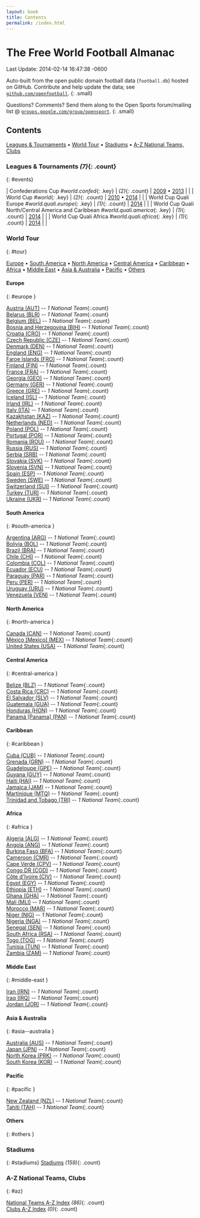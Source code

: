 ```yaml
---
layout: book
title: Contents
permalink: /index.html
---
```


# The Free World Football Almanac


Last Update:  2014-02-14 16:47:38 -0600


Auto-built from the open public domain football data (`football.db`)
hosted on GitHub. Contribute and help update the data; see  [`github.com/openfootball`](https://github.com/openfootball).
{: .small}


Questions? Comments?
Send them along to the Open Sports forum/mailing list
@ [`groups.google.com/group/opensport`](http://groups.google.com/group/opensport).
{: .small}

## Contents

[Leagues & Tournaments](#events) •
[World Tour](#tour) •
[Stadiums](#stadiums) •
[A-Z National Teams, Clubs](#az)



### Leagues & Tournaments _(7)_{: .count}
{: #events}

| Confederations Cup _#world.confed_{: .key} | _(2)_{: .count} |   [2009](world.confed.2009.html)  • [2013](world.confed.2013.html)  |  |
| World Cup _#world_{: .key} | _(2)_{: .count} |   [2010](world.2010.html)  • [2014](world.2014.html)  |  |
| World Cup Quali Europe _#world.quali.europe_{: .key} | _(1)_{: .count} |   [2014](world.quali.europe.2014.html)  |  |
| World Cup Quali North/Central America and Caribbean _#world.quali.america_{: .key} | _(1)_{: .count} |   [2014](world.quali.america.2014.html)  |  |
| World Cup Quali Africa _#world.quali.africa_{: .key} | _(1)_{: .count} |   [2014](world.quali.africa.2014.html)  |  |




### World Tour
{: #tour}

[Europe](#europe) • [South America](#south-america) • [North America](#north-america) • [Central America](#central-america) • [Caribbean](#caribbean) • [Africa](#africa) • [Middle East](#middle-east) • [Asia & Australia](#asia--australia) • [Pacific](#pacific) • [Others](#others)



#### Europe
{: #europe }


<div class='columns3' markdown='1'>

[Austria (AUT)](at.html) -- _1 National Team_{:.count}  <br>
[Belarus (BLR)](by.html) -- _1 National Team_{:.count}  <br>
[Belgium (BEL)](be.html) -- _1 National Team_{:.count}  <br>
[Bosnia and Herzegovina (BIH)](ba.html) -- _1 National Team_{:.count}  <br>
[Croatia (CRO)](hr.html) -- _1 National Team_{:.count}  <br>
[Czech Republic (CZE)](cz.html) -- _1 National Team_{:.count}  <br>
[Denmark (DEN)](dk.html) -- _1 National Team_{:.count}  <br>
[England (ENG)](en.html) -- _1 National Team_{:.count}  <br>
[Faroe Islands (FRO)](fo.html) -- _1 National Team_{:.count}  <br>
[Finland (FIN)](fi.html) -- _1 National Team_{:.count}  <br>
[France (FRA)](fr.html) -- _1 National Team_{:.count}  <br>
[Georgia (GEO)](ge.html) -- _1 National Team_{:.count}  <br>
[Germany (GER)](de.html) -- _1 National Team_{:.count}  <br>
[Greece (GRE)](gr.html) -- _1 National Team_{:.count}  <br>
[Iceland (ISL)](is.html) -- _1 National Team_{:.count}  <br>
[Irland (IRL)](ie.html) -- _1 National Team_{:.count}  <br>
[Italy (ITA)](it.html) -- _1 National Team_{:.count}  <br>
[Kazakhstan (KAZ)](kz.html) -- _1 National Team_{:.count}  <br>
[Netherlands (NED)](nl.html) -- _1 National Team_{:.count}  <br>
[Poland (POL)](pl.html) -- _1 National Team_{:.count}  <br>
[Portugal (POR)](pt.html) -- _1 National Team_{:.count}  <br>
[Romania (ROU)](ro.html) -- _1 National Team_{:.count}  <br>
[Russia (RUS)](ru.html) -- _1 National Team_{:.count}  <br>
[Serbia (SRB)](rs.html) -- _1 National Team_{:.count}  <br>
[Slovakia (SVK)](sk.html) -- _1 National Team_{:.count}  <br>
[Slovenia (SVN)](si.html) -- _1 National Team_{:.count}  <br>
[Spain (ESP)](es.html) -- _1 National Team_{:.count}  <br>
[Sweden (SWE)](se.html) -- _1 National Team_{:.count}  <br>
[Switzerland (SUI)](ch.html) -- _1 National Team_{:.count}  <br>
[Turkey (TUR)](tr.html) -- _1 National Team_{:.count}  <br>
[Ukraine (UKR)](ua.html) -- _1 National Team_{:.count}  <br>

</div>




#### South America
{: #south-america }


<div class='columns3' markdown='1'>

[Argentina (ARG)](ar.html) -- _1 National Team_{:.count}  <br>
[Bolivia (BOL)](bo.html) -- _1 National Team_{:.count}  <br>
[Brazil (BRA)](br.html) -- _1 National Team_{:.count}  <br>
[Chile (CHI)](cl.html) -- _1 National Team_{:.count}  <br>
[Colombia (COL)](co.html) -- _1 National Team_{:.count}  <br>
[Ecuador (ECU)](ec.html) -- _1 National Team_{:.count}  <br>
[Paraguay (PAR)](py.html) -- _1 National Team_{:.count}  <br>
[Peru (PER)](pe.html) -- _1 National Team_{:.count}  <br>
[Uruguay (URU)](uy.html) -- _1 National Team_{:.count}  <br>
[Venezuela (VEN)](ve.html) -- _1 National Team_{:.count}  <br>

</div>




#### North America
{: #north-america }


<div class='columns3' markdown='1'>

[Canada (CAN)](ca.html) -- _1 National Team_{:.count}  <br>
[México [Mexico] (MEX)](mx.html) -- _1 National Team_{:.count}  <br>
[United States (USA)](us.html) -- _1 National Team_{:.count}  <br>

</div>




#### Central America
{: #central-america }


<div class='columns3' markdown='1'>

[Belize (BLZ)](bz.html) -- _1 National Team_{:.count}  <br>
[Costa Rica (CRC)](cr.html) -- _1 National Team_{:.count}  <br>
[El Salvador (SLV)](sv.html) -- _1 National Team_{:.count}  <br>
[Guatemala (GUA)](gt.html) -- _1 National Team_{:.count}  <br>
[Honduras (HON)](hn.html) -- _1 National Team_{:.count}  <br>
[Panamá [Panama] (PAN)](pa.html) -- _1 National Team_{:.count}  <br>

</div>




#### Caribbean
{: #caribbean }


<div class='columns3' markdown='1'>

[Cuba (CUB)](cu.html) -- _1 National Team_{:.count}  <br>
[Grenada (GRN)](gd.html) -- _1 National Team_{:.count}  <br>
[Guadeloupe (GPE)](gp.html) -- _1 National Team_{:.count}  <br>
[Guyana (GUY)](gy.html) -- _1 National Team_{:.count}  <br>
[Haiti (HAI)](ht.html) -- _1 National Team_{:.count}  <br>
[Jamaica (JAM)](jm.html) -- _1 National Team_{:.count}  <br>
[Martinique (MTQ)](mq.html) -- _1 National Team_{:.count}  <br>
[Trinidad and Tobago (TRI)](tt.html) -- _1 National Team_{:.count}  <br>

</div>




#### Africa
{: #africa }


<div class='columns3' markdown='1'>

[Algeria (ALG)](dz.html) -- _1 National Team_{:.count}  <br>
[Angola (ANG)](ao.html) -- _1 National Team_{:.count}  <br>
[Burkina Faso (BFA)](bf.html) -- _1 National Team_{:.count}  <br>
[Cameroon (CMR)](cm.html) -- _1 National Team_{:.count}  <br>
[Cape Verde (CPV)](cv.html) -- _1 National Team_{:.count}  <br>
[Congo DR (COD)](cd.html) -- _1 National Team_{:.count}  <br>
[Côte d'Ivoire (CIV)](ci.html) -- _1 National Team_{:.count}  <br>
[Egypt (EGY)](eg.html) -- _1 National Team_{:.count}  <br>
[Ethiopia (ETH)](et.html) -- _1 National Team_{:.count}  <br>
[Ghana (GHA)](gh.html) -- _1 National Team_{:.count}  <br>
[Mali (MLI)](ml.html) -- _1 National Team_{:.count}  <br>
[Morocco (MAR)](ma.html) -- _1 National Team_{:.count}  <br>
[Niger (NIG)](ne.html) -- _1 National Team_{:.count}  <br>
[Nigeria (NGA)](ng.html) -- _1 National Team_{:.count}  <br>
[Senegal (SEN)](sn.html) -- _1 National Team_{:.count}  <br>
[South Africa (RSA)](za.html) -- _1 National Team_{:.count}  <br>
[Togo (TOG)](tg.html) -- _1 National Team_{:.count}  <br>
[Tunisia (TUN)](tn.html) -- _1 National Team_{:.count}  <br>
[Zambia (ZAM)](zm.html) -- _1 National Team_{:.count}  <br>

</div>




#### Middle East
{: #middle-east }


<div class='columns3' markdown='1'>

[Iran (IRN)](ir.html) -- _1 National Team_{:.count}  <br>
[Iraq (IRQ)](iq.html) -- _1 National Team_{:.count}  <br>
[Jordan (JOR)](jo.html) -- _1 National Team_{:.count}  <br>

</div>




#### Asia & Australia
{: #asia--australia }


<div class='columns3' markdown='1'>

[Australia (AUS)](au.html) -- _1 National Team_{:.count}  <br>
[Japan (JPN)](jp.html) -- _1 National Team_{:.count}  <br>
[North Korea (PRK)](kp.html) -- _1 National Team_{:.count}  <br>
[South Korea (KOR)](kr.html) -- _1 National Team_{:.count}  <br>

</div>




#### Pacific
{: #pacific }


<div class='columns3' markdown='1'>

[New Zealand (NZL)](nz.html) -- _1 National Team_{:.count}  <br>
[Tahiti (TAH)](pf.html) -- _1 National Team_{:.count}  <br>

</div>




#### Others
{: #others }


<div class='columns3' markdown='1'>


</div>




### Stadiums
{: #stadiums}
[Stadiums](stadiums.html) _(159)_{: .count} <br>


### A-Z National Teams, Clubs
{: #az}


[National Teams A-Z Index](national-teams.html) _(86)_{: .count} <br>
[Clubs A-Z Index](clubs.html) _(0)_{: .count} <br>


